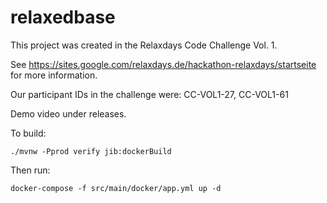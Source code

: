 # relaxedbase

This project was created in the Relaxdays Code Challenge Vol. 1.

See https://sites.google.com/relaxdays.de/hackathon-relaxdays/startseite for more information.

Our participant IDs in the challenge were: CC-VOL1-27, CC-VOL1-61

Demo video under releases.

To build:

```
./mvnw -Pprod verify jib:dockerBuild
```

Then run:

```
docker-compose -f src/main/docker/app.yml up -d
```
